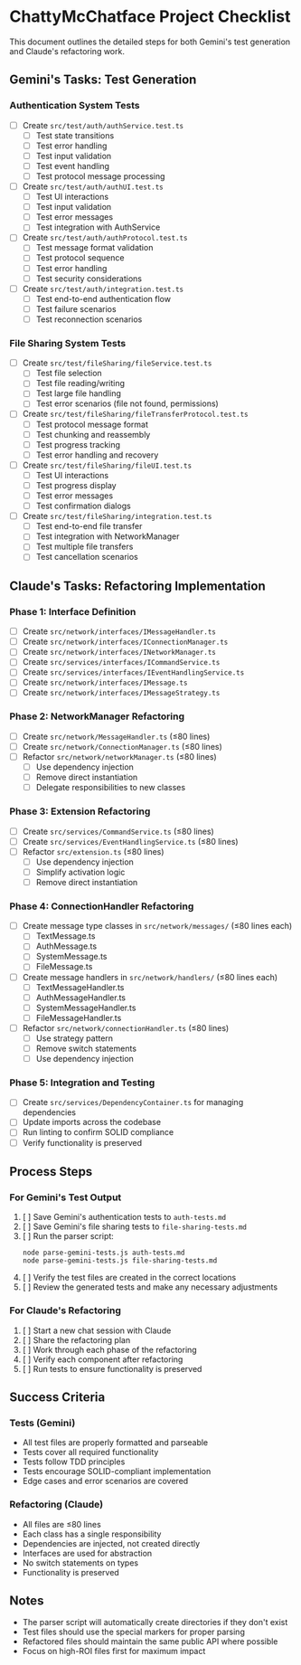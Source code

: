 # ChattyMcChatface Project Checklist

This document outlines the detailed steps for both Gemini's test generation and Claude's refactoring work.

## Gemini's Tasks: Test Generation

### Authentication System Tests
- [ ] Create `src/test/auth/authService.test.ts`
  - [ ] Test state transitions
  - [ ] Test error handling
  - [ ] Test input validation
  - [ ] Test event handling
  - [ ] Test protocol message processing

- [ ] Create `src/test/auth/authUI.test.ts`
  - [ ] Test UI interactions
  - [ ] Test input validation
  - [ ] Test error messages
  - [ ] Test integration with AuthService

- [ ] Create `src/test/auth/authProtocol.test.ts`
  - [ ] Test message format validation
  - [ ] Test protocol sequence
  - [ ] Test error handling
  - [ ] Test security considerations

- [ ] Create `src/test/auth/integration.test.ts`
  - [ ] Test end-to-end authentication flow
  - [ ] Test failure scenarios
  - [ ] Test reconnection scenarios

### File Sharing System Tests
- [ ] Create `src/test/fileSharing/fileService.test.ts`
  - [ ] Test file selection
  - [ ] Test file reading/writing
  - [ ] Test large file handling
  - [ ] Test error scenarios (file not found, permissions)

- [ ] Create `src/test/fileSharing/fileTransferProtocol.test.ts`
  - [ ] Test protocol message format
  - [ ] Test chunking and reassembly
  - [ ] Test progress tracking
  - [ ] Test error handling and recovery

- [ ] Create `src/test/fileSharing/fileUI.test.ts`
  - [ ] Test UI interactions
  - [ ] Test progress display
  - [ ] Test error messages
  - [ ] Test confirmation dialogs

- [ ] Create `src/test/fileSharing/integration.test.ts`
  - [ ] Test end-to-end file transfer
  - [ ] Test integration with NetworkManager
  - [ ] Test multiple file transfers
  - [ ] Test cancellation scenarios

## Claude's Tasks: Refactoring Implementation

### Phase 1: Interface Definition
- [ ] Create `src/network/interfaces/IMessageHandler.ts`
- [ ] Create `src/network/interfaces/IConnectionManager.ts`
- [ ] Create `src/network/interfaces/INetworkManager.ts`
- [ ] Create `src/services/interfaces/ICommandService.ts`
- [ ] Create `src/services/interfaces/IEventHandlingService.ts`
- [ ] Create `src/network/interfaces/IMessage.ts`
- [ ] Create `src/network/interfaces/IMessageStrategy.ts`

### Phase 2: NetworkManager Refactoring
- [ ] Create `src/network/MessageHandler.ts` (≤80 lines)
- [ ] Create `src/network/ConnectionManager.ts` (≤80 lines)
- [ ] Refactor `src/network/networkManager.ts` (≤80 lines)
  - [ ] Use dependency injection
  - [ ] Remove direct instantiation
  - [ ] Delegate responsibilities to new classes

### Phase 3: Extension Refactoring
- [ ] Create `src/services/CommandService.ts` (≤80 lines)
- [ ] Create `src/services/EventHandlingService.ts` (≤80 lines)
- [ ] Refactor `src/extension.ts` (≤80 lines)
  - [ ] Use dependency injection
  - [ ] Simplify activation logic
  - [ ] Remove direct instantiation

### Phase 4: ConnectionHandler Refactoring
- [ ] Create message type classes in `src/network/messages/` (≤80 lines each)
  - [ ] TextMessage.ts
  - [ ] AuthMessage.ts
  - [ ] SystemMessage.ts
  - [ ] FileMessage.ts
- [ ] Create message handlers in `src/network/handlers/` (≤80 lines each)
  - [ ] TextMessageHandler.ts
  - [ ] AuthMessageHandler.ts
  - [ ] SystemMessageHandler.ts
  - [ ] FileMessageHandler.ts
- [ ] Refactor `src/network/connectionHandler.ts` (≤80 lines)
  - [ ] Use strategy pattern
  - [ ] Remove switch statements
  - [ ] Use dependency injection

### Phase 5: Integration and Testing
- [ ] Create `src/services/DependencyContainer.ts` for managing dependencies
- [ ] Update imports across the codebase
- [ ] Run linting to confirm SOLID compliance
- [ ] Verify functionality is preserved

## Process Steps

### For Gemini's Test Output
1. [ ] Save Gemini's authentication tests to `auth-tests.md`
2. [ ] Save Gemini's file sharing tests to `file-sharing-tests.md`
3. [ ] Run the parser script:
   ```
   node parse-gemini-tests.js auth-tests.md
   node parse-gemini-tests.js file-sharing-tests.md
   ```
4. [ ] Verify the test files are created in the correct locations
5. [ ] Review the generated tests and make any necessary adjustments

### For Claude's Refactoring
1. [ ] Start a new chat session with Claude
2. [ ] Share the refactoring plan
3. [ ] Work through each phase of the refactoring
4. [ ] Verify each component after refactoring
5. [ ] Run tests to ensure functionality is preserved

## Success Criteria

### Tests (Gemini)
- All test files are properly formatted and parseable
- Tests cover all required functionality
- Tests follow TDD principles
- Tests encourage SOLID-compliant implementation
- Edge cases and error scenarios are covered

### Refactoring (Claude)
- All files are ≤80 lines
- Each class has a single responsibility
- Dependencies are injected, not created directly
- Interfaces are used for abstraction
- No switch statements on types
- Functionality is preserved

## Notes
- The parser script will automatically create directories if they don't exist
- Test files should use the special markers for proper parsing
- Refactored files should maintain the same public API where possible
- Focus on high-ROI files first for maximum impact
